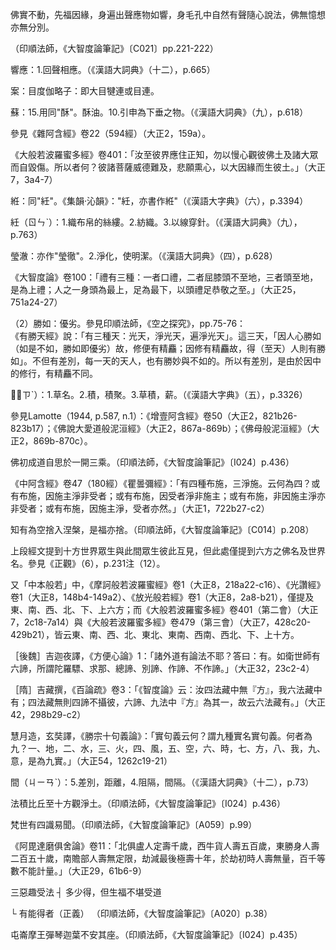 [^1]: 如來說法：以慈悲風來，心動，散身無數化眾生。

佛實不動，先福因緣，身遍出聲應物如響，身毛孔中自然有聲隨心說法，佛無憶想亦無分別。

（印順法師，《大智度論筆記》〔C021〕pp.221-222）

[^2]: 《翻梵語》卷9：「隨藍風（應云毘藍婆亦云毘藍，譯曰迅猛）。」（大正54，1046a2）

[^3]: 邊＝遍【宋】【元】。（大正25，127d，n.23）

[^4]: 「應物如響」即響應。

響應：1.回聲相應。（《漢語大詞典》（十二），p.665）

[^5]: 音樂＝醫藥【宋】【元】【明】【宮】。（大正25，127d，n.25）

[^6]: 恣（ㄗˋ）：2.聽任，任憑。3.滿足，盡情。4.高興，得意。（《漢語大詞典》（七），p.505）

[^7]: 參見《大寶積經》卷10〈3-3 密跡金剛力士會〉（大正11，53b5-59b23）。

[^8]: 至＝去【宋】【元】【明】【宮】。（大正25，127d，n.27）

[^9]: 息：10.停止，停息。（《漢語大詞典》（七），p.501）

[^10]: 土＝界【宋】【元】【明】【宮】。（大正25，127d，n.30）

[^11]: 度伽略子＝伽路子度【宋】【元】【明】【宮】【石】。（大正25，127d，n.31）

案：目度伽略子：即大目犍連或目連。

[^12]: 目連尋求佛聲。（印順法師，《大智度論筆記》〔I024〕p.436）

[^13]: 如＝汝【宋】【元】【明】【宮】。（大正25，128d，n.1）

[^14]: 曰＝日【元】【明】。（大正25，128d，n.2）《大正藏》原作「曰」，今依【元】【明】作「日」。

[^15]: 成壞＝威德【宋】【元】【明】【宮】。（大正25，128d，n.4）

[^16]: 破＝壞【宋】【元】【明】【宮】。（大正25，128d，n.5）

[^17]: 不壞因緣法相。（印順法師，《大智度論筆記》〔C016〕p.214）

[^18]: 紹（ㄕㄠˋ）：1.承繼。《漢書‧敘傳下》："漢紹堯運，以建帝業。"（《漢語大詞典》（九），p.799）

[^19]: 菩薩三事無厭。（印順法師，《大智度論筆記》〔C021〕p.222）

[^20]: 消：15.通"銷"。熔化。（《漢語大詞典》（五），p.1199）

蘇：15.用同"酥"。酥油。10.引申為下垂之物。（《漢語大詞典》（九），p.618）

[^21]: 手居士三事無厭。（印順法師，《大智度論筆記》〔I024〕p.436）

參見《雜阿含經》卷22（594經）（大正2，159a）。

[^22]: 參見釋厚觀、郭忠生合編，〈《大智度論》之本文相互索引〉，《正觀》（6），p.30：《大智度論》卷5（大正25，95c1-97a24）。

[^23]: 參見［西晉］竺法護，《諸佛要集經》卷下（大正17，765c21-766c15）。

[^24]: 文殊不能出女人之定。（印順法師，《大智度論筆記》〔I024〕p.436）

[^25]: 諸＝棄諸蓋【宋】【元】【明】【宮】【石】。（大正25，128d，n.12）

[^26]: 難勝難及＝難及難勝【石】。（大正25，128d，n.14）

《大般若波羅蜜多經》卷401：「汝至彼界應住正知，勿以慢心觀彼佛土及諸大眾而自毀傷。所以者何？彼諸菩薩威德難及，悲願熏心，以大因緣而生彼土。」（大正7，3a4-7）

[^27]: 信：9.符契，憑證。（《漢語大詞典》（一），p.1414）

[^28]: 贈遺：贈送，贈給。亦指贈送的財物。（《漢語大詞典》（十），p.301）

[^29]: 諸佛以法為師。實相。（印順法師，《大智度論筆記》〔C021〕p.222）

[^30]: 絍＝袵【宋】【元】【明】【宮】。（大正25，129d，n.1）

絍：同"紝"。《集韻‧沁韻》："紝，亦書作絍"（《漢語大字典》（六），p.3394）

紝（ㄖㄣˋ）：1.織布帛的絲縷。2.紡織。3.以線穿針。（《漢語大詞典》（九），p.763）

[^31]: 〔針〕－【宋】【元】【明】【宮】【石】。（大正25，129d，n.2）

[^32]: 佛為盲比丘袵針。（印順法師，《大智度論筆記》〔I024〕p.436）

[^33]: 恩＝因【元】【明】。（大正25，129d，n.3）

[^34]: 令＝今【宋】【元】【明】【宮】。（大正25，129d，n.4）

[^35]: 《撰集百緣經》卷4（大正4，218a23-b6），另參見《大智度論》卷26（大正25，249b7-19）。

[^36]: 伎（ㄐㄧˋ）：4.音樂，樂舞。5.指散樂雜戲。6.古代指百戲雜技藝人。（《漢語大詞典》（一），p.1178）

[^37]: 翁＝公【宋】【元】【明】【宮】【石】。（大正25，129d，n.6）

[^38]: 甚深：佛無甚深，甚深之稱出自凡人。（印順法師，《大智度論筆記》〔C021〕p.222）

[^39]: 正＝止【元】【明】。（大正25，129d，n.15）

[^40]: 參見《佛說華手經》卷1：「一寶嚴佛以眾蓮華與網明言：汝以是華供養彼佛，並稱我意致敬問訊，少惱少病起居輕利氣力安耶？」（大正16，130b17-19）

[^41]: 蓮華有三種。（印順法師，《大智度論筆記》〔C019〕p219）

[^42]: 唯＝雖【宋】【元】【明】【宮】。（大正25，129d，n.19）

[^43]: 參見《正觀》（6），p.30：《大智度論》卷8（大正25，115c-116a）。

[^44]: 手自＝自手【宋】【元】【明】【宮】。（大正25，129d，n.21）

[^45]: 優＝憂【宋】【元】【明】【宮】【石】。（大正25，129d，n.25）

[^46]: 小＝少【元】【明】。（大正25，129d，n.26）

[^47]: 詳審：1.安詳慎重。《漢書‧霍光傳》："光為人沈靜詳審。"（《漢語大詞典》（十一），p.207）

[^48]: 儀＝貌【宋】【元】【明】【宮】，＝狠【石】。（大正25，129d，n.27）

[^49]: 優波毱見老尼問佛威儀。（印順法師，《大智度論筆記》〔I024〕p.436）

[^50]: 林＝床【宋】【元】【明】【宮】【石】。（大正25，129d，n.28）

[^51]: 知＝如【宋】【元】【明】【宮】。（大正25，129d，n.29）

[^52]: 脂灰：以油脂和石灰，猶今油灰之類。（《漢語大詞典》（六），p.1249）

[^53]: 瑩（ㄧㄥˊ）：5.使明潔。（《漢語大詞典》（四），p.627）

瑩澈：亦作"瑩徹"。2.淨化，使明潔。（《漢語大詞典》（四），p.628）

[^54]: 任：1.擔荷，負載。（《漢語大詞典》（一），p.1196）

[^55]: 釋尊宿昔功德具足而不成佛方便度生。（印順法師，《大智度論筆記》〔I024〕p.436）

[^56]: 發引：3.啟程，出發。（《漢語大詞典》（八），p.544）

[^57]: 自致：7.自至其處。（《漢語大詞典》（八），p.1323）

[^58]: 翼從：輔翼隨從。（《漢語大詞典》（九），p.679）

[^59]: 在＝居【宋】【元】【明】【宮】【石】。（大正25，130d，n.6）

[^60]: （見）＋此【宋】【元】【明】【宮】【石】。（大正25，130d，n.8）

[^61]: 佛法：普被不擇大小貴賤。（印順法師，《大智度論筆記》〔C008〕p.196）

[^62]: 訖（ㄑㄧˋ）：2.窮盡。（《漢語大詞典》（十一），p.46）

[^63]: 菩薩供養法，身入禪定，其身直進，從其身邊出無量身，化諸供物滿諸佛世界。（印順法師，《大智度論筆記》〔D030〕p.279）

[^64]: 參見《妙法蓮華經》卷6〈23 藥王菩薩本事品〉（大正9，53a4-53b18）。

[^65]: 城＝財【宋】【元】【明】【宮】【石】。（大正25，130d，n.12）

[^66]: 藥王燃身供佛。（印順法師，《大智度論筆記》〔I024〕p.436）

[^67]: 參見《四分律》卷59：「佛告言：年少客比丘應以五法禮上座舊比丘──應偏露右肩，脫革屣，右膝著地，捉上座兩足，言：大德我和南，是為五法。年少舊比丘禮客上座比丘亦如是。」（大正22，1007a16-19）

《大智度論》卷100：「禮有三種：一者口禮，二者屈膝頭不至地，三者頭至地，是為上禮；人之一身頭為最上，足為最下，以頭禮足恭敬之至。」（大正25，751a24-27）

[^68]: 五眾：比丘、比丘尼、式叉摩那、沙彌、沙彌尼。

[^69]: 方：42.副詞。卻，反而。表示語氣轉折。（《漢語大詞典》（六），p.1549）

[^70]: 參見《十誦律》卷1（大正23，3b），《四分律》卷1（大正22，572b6-c4），《根本說一切有部毘奈耶》卷2（大正23，635c24-636b3）。

[^71]: 而＋（故）【宋】【元】【明】。（大正25，131d，n.4）

[^72]: 佛破達貳迦赤色瓦窟。（印順法師，《大智度論筆記》〔I024〕p.436）

[^73]: 等力＝力等【宋】【元】【明】【宮】。（大正25，131d，n.5）

[^74]: 佛佛平等。身土或異，智慧神力俱等。（印順法師，《大智度論筆記》〔C021〕p.222）

[^75]: 塠壓＝推壓【宋】【元】【明】【宮】，＝推押【石】。（大正25，131d，n.7）

[^76]: 疽（ㄐㄩ）：中醫指局部皮膚腫脹堅硬的毒瘡。（《漢語大詞典》（八），p.296）

[^77]: 可＋（得）【宋】【元】【明】【宮】【石】。（大正25，131d，n.9）

[^78]: 〔故〕－【宋】【元】【明】【宮】。（大正25，131d，n.10）

[^79]: 〔威〕－【宋】【元】【明】【宮】。（大正25，131d，n.11）

[^80]: 興居：指日常生活，猶言起居。（《漢語大詞典》（二），p.166）

[^81]: 輕利：1.輕快。（《漢語大詞典》（九），p.1261）

[^82]: 氣力：1.體力，力氣。（《漢語大詞典》（六），p.1025）

[^83]: 病＝患【宋】【元】【明】【宮】。（大正25，131d，n.13）

[^84]: 一一＝二【宋】【元】【明】【宮】【石】。（大正25，131d，n.16）

[^85]: 佛身：神通變化身，父母生身。（印順法師，《大智度論筆記》〔C002〕p.182）

[^86]: 惡＝樂【宮】。（大正25，131d，n.17）

[^87]: 參見《正觀》（6），p.30：《大智度論》卷8（大正25，115c-116a）。

[^88]: 方＋（如）【元】【明】【石】。（大正25，131d，n.18）

[^89]: 釋尊成道自念以何為師，以般若為師。（印順法師，《大智度論筆記》〔I024〕p.436）

[^90]: （1）如：9.不如。《公羊傳‧隱公元年》："母欲立之，己殺之，如毋與而已矣。"何休注："如即不如，齊人語也。"（《漢語大詞典》（四），p.269）

（2）勝如：優劣。參見印順法師，《空之探究》，pp.75-76：\
《有勝天經》說：「有三種天：光天，淨光天，遍淨光天」。這三天，「因人心勝如（如是不如，勝如即優劣）故，修便有精麤；因修有精麤故，得（至天）人則有勝如」。不但有差別，每一天的天人，也有勝妙與不如的。所以有差別，是由於因中的修行，有精麤不同。

[^91]: 諸佛以法為師。摩訶般若。（印順法師，《大智度論筆記》〔C021〕p.222）

[^92]: 𧂐＝薪【宮】。（大正25，132d，n.2）

𧂐（ㄗˋ）：1.草名。2.積，積聚。3.草積，薪。（《漢語大字典》（五），p.3326）

[^93]: 佛親供養荼毘大愛道尼。（印順法師，《大智度論筆記》〔I024〕p.436）

參見Lamotte（1944, p.587,
n.1）：《增壹阿含經》卷50（大正2，821b26-823b17）；《佛說大愛道般泥洹經》（大正2，867a-869b）；《佛母般泥洹經》（大正2，869b-870c）。

[^94]: 共＝莫【元】【明】。（大正25，132d，n.5）

[^95]: 七住菩薩未得三十二相八十隨形好。（印順法師，《大智度論筆記》〔D030〕p.279）

[^96]: 《十住經》卷3（大正10，520c10-521b6）；另參見《大智度論》卷29（大正25，272a），卷48（大正25，405c-406a），卷50（大正25，418a）。

[^97]: 今＝念【元】【明】。（大正25，132d，n.9）

[^98]: 一乘三乘：於五濁世間一為三。（印順法師，《大智度論筆記》〔C021〕p.222）

佛初成道自思於一開三乘。（印順法師，《大智度論筆記》〔I024〕p.436）

[^99]: 布施淨不淨四種：施淨受不淨，受淨施不淨，施受俱清淨，施受俱不淨。（印順法師，《大智度論筆記》〔A001〕p.1）

《中阿含經》卷47（180經）《瞿曇彌經》：「有四種布施，三淨施。云何為四？或有布施，因施主淨非受者；或有布施，因受者淨非施主；或有布施，非因施主淨亦非受者；或有布施，因施主淨，受者亦然。」（大正1，722b27-c2）

[^100]: 佛入涅槃：度可度已，燈盡應滅，有為空故。

知有為空捨入涅槃，是福亦捨。（印順法師，《大智度論筆記》〔C014〕p.208）

[^101]: 將：38.連詞。相當於"而"。（《漢語大詞典》（七），p.805）

[^102]: 適：10.和順，順適。（《漢語大詞典》（十），p.1160）

[^103]: 除＝塗【宋】【元】【明】【宮】。（大正25，132d，n.16）

[^104]: 小＝少【明】。（大正25，132d，n.21）

[^105]: 殖＝植【宋】【元】【明】【宮】。（大正25，132d，n.22）

[^106]: 加＝跏【宋】【元】【明】【宮】。（大正25，132d，n.25）

[^107]: 畢＝必【元】【明】。（大正25，132d，n.26）

[^108]: 參見《大智度論》卷8：「爾時，世尊出廣長舌相，遍覆三千大千世界，熙怡而笑。從其舌根出無量千萬億光，是一一光化成千葉金色寶華。是諸華上，皆有化佛結加趺坐，說六波羅蜜；眾生聞者，必得阿耨多羅三藐三菩提。復至十方如恒河沙等諸佛世界，皆亦如是。」（大正25，115a4-9）

[^109]: 畢＝必【元】【明】【石】。（大正25，132d，n.28）

[^110]: 參見《正觀》（6），p.30：《大智度論》卷8（大正25，115a4-116b16）。

[^111]: 〔佛〕－【宋】【元】【明】【宮】。（大正25，133d，n.1）

[^112]: 如來十號，參見《大智度論》卷2（大正25，71b13-73a5）。

[^113]: 多陀阿伽陀：如來，如解，如去，如實說。（印順法師，《大智度論筆記》〔D024〕p.271）

[^114]: 阿羅訶：破賊，應供。（印順法師，《大智度論筆記》〔D024〕p.271）

[^115]: 利勁箭＝箭勁利【宋】【元】【明】【石】，＝箭劍利【宮】。（大正25，133d，n.5）

[^116]: 三藐三佛陀：實知四諦實相。諸佛等故，名為等覺。（印順法師，《大智度論筆記》〔D024〕p.272）

[^117]: 鞞侈遮羅那：三明清淨行具。（印順法師，《大智度論筆記》〔D024〕p.272）

[^118]: 修伽陀：妙道去。安隱說。（印順法師，《大智度論筆記》〔D024〕p.272）

[^119]: 路迦憊：知世間四諦。（印順法師，《大智度論筆記》〔D024〕p.272）

[^120]: 阿耨多羅：三學無上。（印順法師，《大智度論筆記》〔D024〕p.273）

[^121]: 況出上＝於佛者【石】。（大正25，133d，n.10）

[^122]: 富樓沙曇藐婆羅提：大悲度生，輭善教調御。（印順法師，《大智度論筆記》〔D024〕p.273）

[^123]: 舍多提婆魔㝹舍喃：智慧無煩惱，得最上解脫。（印順法師，《大智度論筆記》〔D024〕p.273）

[^124]: 佛陀：三世盡不盡、動不動法，悉知。（印順法師，《大智度論筆記》〔D024〕p.273）

[^125]: 土＝世界【宋】【元】【明】【宮】，＝國土【石】。（大正25，133d，n.12）

[^126]: （善）＋喜【宋】【宮】。（大正25，133d，n.15）

[^127]: 《摩訶般若波羅蜜經》卷1：「爾時，世尊在師子座熙怡而笑，光從口出，遍照三千大千世界。以此光故，此間三千大千世界中眾生皆見東方恒河沙諸佛及僧，彼間恒河沙等世界中眾生亦見此間三千大千世界中釋迦牟尼佛及諸大眾；南西北方、四維、上下亦復如是。」（大正8，218a16-22）

上段經文提到十方世界眾生與此間眾生彼此互見，但此處僅提到六方之佛名及世界名。參見《正觀》（6），p.231注（12）。

又「中本般若」中，《摩訶般若波羅蜜經》卷1（大正8，218a22-c16）、《光讚經》卷1（大正8，148b4-149a2）、《放光般若經》卷1（大正8，2a8-b21），僅提及東、南、西、北、下、上六方；而《大般若波羅蜜多經》卷401（第二會）（大正7，2c18-7a14）與《大般若波羅蜜多經》卷479（第三會）（大正7，428c20-429b21），皆云東、南、西、北、東北、東南、西南、西北、下、上十方。

[^128]: 方：實無諸方，眾界入所不攝故。（印順法師，《大智度論筆記》〔A059〕p.99）

[^129]: 《大智度論》卷11：「有人言：以四種法藏教人：一、修妬路藏，二、毘尼藏，三、阿毘曇藏，四、雜藏，是為法施。」（大正25，143c23-25）

[^130]: 六法藏：1、實，2、德，3、業，4、同，5、異，6、和合。

［後魏］吉迦夜譯，《方便心論》1：「諸外道有論法不耶？答曰：有。如衛世師有六諦，所謂陀羅驃、求那、總諦、別諦、作諦、不作諦。」（大正32，23c2-4）

［隋］吉藏撰，《百論疏》卷3：「《智度論》云：汝四法藏中無『方』，我六法藏中有；四法藏無則四諦不攝彼，六諦、九法中『方』為其一，故云六法藏有。」（大正42，298b29-c2）

慧月造，玄奘譯，《勝宗十句義論》：「實句義云何？謂九種實名實句義。何者為九？一、地，二、水，三、火，四、風，五、空，六、時，七、方，八、我，九、意，是為九實。」（大正54，1262c19-21）

[^131]: 陀羅驃（dravya）：漢譯有「物、事、實、體、實有」等義。

[^132]: 間彼此＝此間彼【宋】【元】【明】【宮】。（大正25，133d，n.21）

間（ㄐㄧㄢˋ）：5.差別，距離，4.阻隔，間隔。（《漢語大詞典》（十二），p.73）

[^133]: 《長阿含經》卷22《世記經》：「此閻浮提日中時，弗于逮日沒，拘耶尼日出，鬱單曰夜半；拘耶尼日中，閻浮提日沒，鬱單曰日出，弗于逮夜半；鬱單曰日中，拘耶尼日沒，弗于逮日出，閻浮提夜半；若弗于逮日中，鬱單曰日沒，閻浮提日出，拘耶尼夜半；閻浮提東方，弗于逮為西方，閻浮提為西方，拘耶尼為東方；拘耶尼為西方，鬱單曰為東方，鬱單曰為西方，弗于逮為東方。」（大正1，147c6-14）

[^134]: 變＝皆【宋】【元】【明】【宮】【石】。（大正25，133d，n.23）

[^135]: 繒（ㄗㄥ）：1.古代絲織品的總稱。（《漢語大詞典》（九），p.1022）

[^136]: 《大智度論》卷6：「十四變化心：初禪二，欲界、初禪；二禪三，欲界、初禪、二禪；三禪四，欲界、初禪、二禪、三禪；四禪五，欲界、初禪、二禪、三禪、四禪。」（大正25，105a11-14）

[^137]: 佛所化土：十方無量恒河沙世界。（印順法師，《大智度論筆記》〔C020〕p.220）

[^138]: 長＝益【宋】【元】【明】【宮】。（大正25，133d，n.27）

[^139]: 寶：類別。出處。（印順法師，《大智度論筆記》〔C016〕p.212）

[^140]: 青＝赤【宮】。（大正25，134d，n.4）

[^141]: 囉＝羅【宋】【元】【明】【宮】。（大正25，134d，n.6）

[^142]: 玉＝王【宋】。（大正25，134d，n.7）

[^143]: 〔勝〕－【宋】【元】【明】【宮】。（大正25，134d，n.9）

[^144]: 明註曰生，南藏作玉。（大正25，134d，n.11）

[^145]: 佛舍利化為如意珠。（印順法師，《大智度論筆記》〔C020〕p.221）

[^146]: 參見《正觀》（6），p.30：《大智度論》卷10（大正25，129b4-16），另參見《大智度論》卷9（大正25，123a16-b5）。

[^147]: 占匍＝占蔔【宋】【元】【宮】，＝瞻葡【明】。（大正25，134d，n.14）

[^148]: 妙德菩薩＝文殊尸利【石】。（大正25，134d，n.15）

[^149]: 釋璟興撰，《無量壽經連義述文贊》卷中：「帛延云曇摩迦留即法藏也，謙去留字云作菩薩道，即《智論》法積菩薩也。」（大正37，148b11-13）

[^150]: 參見《佛說無量壽經》卷1（大正12，267b20-c6）。

法積比丘至十方觀淨土。（印順法師，《大智度論筆記》〔I024〕p.436）

[^151]: 極樂世界：劣於華積，法積比丘功德力薄。（印順法師，《大智度論筆記》〔C016〕p.212）

[^152]: 詰＝鞊【宋】【元】【明】【宮】。（大正25，134d，n.17）

[^153]: 徧吉，無適住處。（印順法師，《大智度論筆記》〔C016〕p.212）

[^154]: 師＝尸【宋】【元】【明】【宮】。（大正25，134d，n.19）

[^155]: 參見《佛說首楞嚴三昧經》卷2（大正15，643c29-644a10）。

[^156]: 參見《佛說首楞嚴三昧經》卷2（大正15，642a26-b2）。

[^157]: 〔一切〕－【宋】【元】【明】【宮】【石】。（大正25，134d，n.27）

[^158]: 參見《正觀》（6），p.30：《摩訶般若波羅蜜經》卷12〈43
無作品〉（大正8，310a8-17）；《放光般若經》卷9〈44
無作品〉（大正8，66c19-20）。

[^159]: 《大智度論》卷10（大正25，128a14-c1）。

[^160]: 七＝言【宮】。（大正25，134d，n.29）

[^161]: 大菩薩來，在令新學心生信樂。（印順法師，《大智度論筆記》〔C016〕p.212）

[^162]: 大＝天【明】。（大正25，134d，n.31）

[^163]: 提婆婆那民二處天主：帝釋為四天王天及忉利天二處天主。

[^164]: 魔＝摩【宋】【元】【明】【宮】【石】。（大正25，134d，n.33）

[^165]: 在＝依【宋】【元】【明】【宮】【石】。（大正25，134d，n.34）

[^166]: 大有＝有大【石】。（大正25，134d，n.35）

[^167]: 嬈（ㄖㄠˇ）：煩擾，擾亂。（《漢語大詞典》（四），p.407）

[^168]: 《阿毘達磨俱舍論》卷2〈1
分別界品〉：「論曰：繫謂繫屬，即被縛義。欲界所繫具足十八。色界所繫唯十四種，除香味境及鼻舌識；除香味者，段食性故，離段食欲，方得生彼；除鼻舌識，無所緣故。」（大正29，7b28-c2）

[^169]: 漠＝寞【宋】【元】【明】【宮】。（大正25，135d，n.1）

[^170]: 參見《長阿含經》卷22（大正1，p.145a6-19）。

[^171]: 借識：二禪以上眼耳身識，梵世界中取。

梵世有四識易聞。（印順法師，《大智度論筆記》〔A059〕p.99）

[^172]: ［梁］寶唱，《經律異相》卷1：「他化自在天宮，亦為風輪所持在虛空中，王名自在。轉集他所化以自娛樂也，名愛身天，於欲界中獨得自在。」（大正53，2b24-26）

[^173]: 六道四生：龍王畜生攝，犍闥婆、甄陀羅屬天。（印順法師，《大智度論筆記》〔C019〕p.219）

[^174]: 甄陀羅：又稱作緊那羅。印順法師，《大樹緊那羅王所問經偈頌講記》：「緊那羅，是印度話，與龍、夜叉等同屬於天龍八部。他是諸天的音樂神之一，與乾闥婆（如山門裏面四大金剛之中，彈琵琶的那一位，就是乾闥婆之一）是同一性質；凡是諸天舉行法會，都是由他們擔任奏樂的工作。」（收於《華雨集》（一），p.4）

[^175]: 番休：輪流休息。（《漢語大詞典》（七），p.1360）

[^176]: 《大智度論》卷8（大正25，118a20-29）。

[^177]: 《長阿含經》卷20：「閻浮提人壽命百歲，少出多減；拘耶尼人壽命二百歲，少出多減；弗于逮人壽三百歲，少出多減；欝單曰人盡壽千歲，無有增減。」（大正1，133a23-26）

《阿毘達磨俱舍論》卷11：「北俱盧人定壽千歲，西牛貨人壽五百歲，東勝身人壽二百五十歲，南贍部人壽無定限，劫減最後極壽十年，於劫初時人壽無量，百千等數不能計量。」（大正29，61b6-9）

[^178]: 參見《雜阿含經》卷22（583經）（大正2，155a7-b4）。

[^179]: 成就＝精進【宋】【元】【明】【宮】【石】。（大正25，135d，n.9）

[^180]: 大＝天【宋】【元】【明】【宮】。（大正25，135d，n.10）

[^181]: 婆＝波【宋】【元】【明】【宮】。（大正25，135d，n.11）

[^182]: 參見《雜阿含經》卷22〈583經〉：「瞿曇說呪偈，不速捨月者，或頭破七分，受諸隣死苦。」（大正2，155a27-28）

[^183]: 梨＝利【宋】【元】【明】【宮】。（大正25，135d，n.13）

[^184]: 佛敕羅睺羅放月。（印順法師，《大智度論筆記》〔I024〕p.436）

[^185]: ┌ 不得

三惡趣受法 ┤ 多少得，但生福不堪受道

└ 有能得者（正義） （印順法師，《大智度論筆記》〔A020〕p.38）

[^186]: 參見《阿毘達磨大毘婆沙論》卷172：「問：諸阿素洛何趣所攝？答：有說，是天趣攝。......如是說者，是鬼趣攝。」（大正27，868c5-27）

[^187]: 參見《大智度論》卷30（大正25，280a3-15）。

[^188]: 富那婆藪鬼母：《雜阿含經》卷49（1322經）（大正2，362c23-363a20），《別譯雜阿含經》卷15（321經）（大正2，481a4-29）。

[^189]: 佛化富那婆藪鬼神母。（印順法師，《大智度論筆記》〔I024〕p.435）

[^190]: 金剛力士密迹菩薩中勝。（印順法師，《大智度論筆記》〔D030〕p.280）

[^191]: 參見《大樹緊那羅王所問經》卷1（大正15，370b22-371b5）。

屯崙摩王彈琴迦葉不安其座。（印順法師，《大智度論筆記》〔I024〕p.435）

[^192]: 弗＝佛【宋】【元】【明】【宮】。（大正25，135d，n.20）

[^193]: 《翻梵語》卷2「婆蹉弗姤路（應云跋蹉弗多羅，譯曰：跋蹉者犢也；弗多羅多子）。」（大正54，993c13）

[^194]: 《阿毘達磨大毘婆沙論》卷2：「此是犢子部宗，彼部師執世第一法、信等五根以為自性。......立阿素洛為第六趣補特伽羅。」（大正27，8b10-25）

[^195]: 參見《大智度論》卷30（大正25，280a3-15）。

[^196]: 參見《大智度論》卷7（大正25，110b22-c29）。